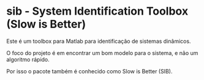sib - System Identification Toolbox (Slow is Better)
====================================================


Este é um toolbox para Matlab para identificação de sistemas dinâmicos.

O foco do projeto é em encontrar um bom modelo para o sistema, e não um algoritmo rápido.

Por isso o pacote também é conhecido como Slow is Better (SIB).
